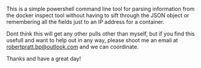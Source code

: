 This is a simple powershell command line tool for parsing information from the docker inspect tool without having to sift through the JSON object or remembering all the fields just to an IP address for a container.   

Dont think this will get any other pulls other than myself, but if you find this usefull and want to help out in any way, please shoot me an email at robertpratt.bp@outlook.com and we can coordinate.

Thanks and have a great day!
